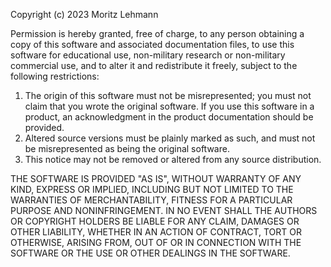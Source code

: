 Copyright (c) 2023 Moritz Lehmann

Permission is hereby granted, free of charge, to any person obtaining a copy of this software and associated documentation files, to use this software for educational use, non-military research or non-military commercial use, and to alter it and redistribute it freely, subject to the following restrictions:

1. The origin of this software must not be misrepresented; you must not claim that you wrote the original software. If you use this software in a product, an acknowledgment in the product documentation should be provided.
2. Altered source versions must be plainly marked as such, and must not be misrepresented as being the original software.
3. This notice may not be removed or altered from any source distribution.

THE SOFTWARE IS PROVIDED "AS IS", WITHOUT WARRANTY OF ANY KIND, EXPRESS OR IMPLIED, INCLUDING BUT NOT LIMITED TO THE WARRANTIES OF MERCHANTABILITY, FITNESS FOR A PARTICULAR PURPOSE AND NONINFRINGEMENT. IN NO EVENT SHALL THE AUTHORS OR COPYRIGHT HOLDERS BE LIABLE FOR ANY CLAIM, DAMAGES OR OTHER LIABILITY, WHETHER IN AN ACTION OF CONTRACT, TORT OR OTHERWISE, ARISING FROM, OUT OF OR IN CONNECTION WITH THE SOFTWARE OR THE USE OR OTHER DEALINGS IN THE SOFTWARE.
